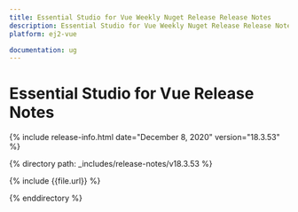 ```yaml
---
title: Essential Studio for Vue Weekly Nuget Release Release Notes  
description: Essential Studio for Vue Weekly Nuget Release Release Notes  
platform: ej2-vue

documentation: ug
---
```


# Essential Studio for  Vue  Release Notes  

{% include release-info.html date="December 8, 2020"   version="18.3.53"  %} 

{% directory path: _includes/release-notes/v18.3.53 %}

{% include {{file.url}} %}

{% enddirectory %}
